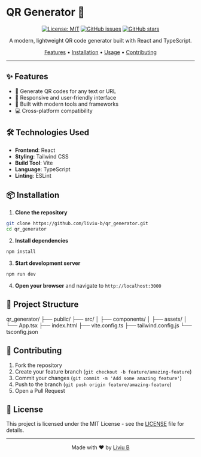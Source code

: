 # QR Generator 🔲

<div align="center">

[![License: MIT](https://img.shields.io/badge/License-MIT-yellow.svg)](https://opensource.org/licenses/MIT)
[![GitHub issues](https://img.shields.io/github/issues/liviu-b/qr_generator)](https://github.com/liviu-b/qr_generator/issues)
[![GitHub stars](https://img.shields.io/github/stars/liviu-b/qr_generator)](https://github.com/liviu-b/qr_generator/stargazers)

A modern, lightweight QR code generator built with React and TypeScript.

[Features](#features) •
[Installation](#installation) •
[Usage](#usage) •
[Contributing](#contributing)

</div>

---

## ✨ Features

- 🎯 Generate QR codes for any text or URL
- 📱 Responsive and user-friendly interface
- 🚀 Built with modern tools and frameworks
- 💻 Cross-platform compatibility

## 🛠️ Technologies Used

- **Frontend**: React
- **Styling**: Tailwind CSS
- **Build Tool**: Vite
- **Language**: TypeScript
- **Linting**: ESLint

## 📦 Installation

1. **Clone the repository**
```bash
git clone https://github.com/liviu-b/qr_generator.git
cd qr_generator
```

2. **Install dependencies**
```bash
npm install
```

3. **Start development server**
```bash
npm run dev
```
4. **Open your browser**
and navigate to `http://localhost:3000`

## 📁 Project Structure

qr_generator/
├── public/
├── src/
│   ├── components/
│   ├── assets/
│   └── App.tsx
├── index.html
├── vite.config.ts
├── tailwind.config.js
└── tsconfig.json

## 🤝 Contributing

1. Fork the repository
2. Create your feature branch (`git checkout -b feature/amazing-feature`)
3. Commit your changes (`git commit -m 'Add some amazing feature'`)
4. Push to the branch (`git push origin feature/amazing-feature`)
5. Open a Pull Request

## 📄 License

This project is licensed under the MIT License - see the [LICENSE](LICENSE) file for details.

---

<div align="center">

Made with ❤️ by [Liviu B](https://github.com/liviu-b)

</div>
